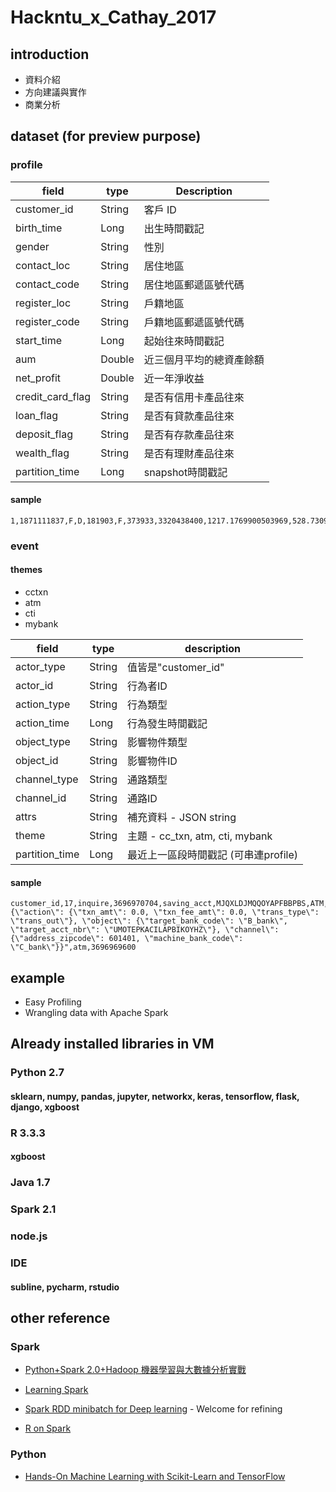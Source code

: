 # Hackntu_x_Cathay_2017

## introduction
* 資料介紹 
* 方向建議與實作
* 商業分析 

## dataset (for preview purpose)

### profile

| field            | type   | Description              |
|------------------|--------|--------------------------|
| customer_id      | String | 客戶 ID                  |
| birth_time       | Long   | 出生時間戳記              |
| gender           | String | 性別                     |
| contact_loc      | String | 居住地區                  |
| contact_code     | String | 居住地區郵遞區號代碼       |
| register_loc     | String | 戶籍地區                  |
| register_code    | String | 戶籍地區郵遞區號代碼     |
| start_time       | Long   | 起始往來時間戳記         |
| aum              | Double | 近三個月平均的總資產餘額 |
| net_profit       | Double | 近一年淨收益             |
| credit_card_flag | String | 是否有信用卡產品往來     |
| loan_flag        | String | 是否有貸款產品往來       |
| deposit_flag     | String | 是否有存款產品往來       |
| wealth_flag      | String | 是否有理財產品往來       |
| partition_time   | Long   | snapshot時間戳記     |

#### sample
```
1,1871111837,F,D,181903,F,373933,3320438400,1217.1769900503969,528.7309192220683,Y,Y,N,N,3696969600
```

### event
#### themes
* cctxn
* atm
* cti
* mybank

| field          | type   | description                          |
|----------------|--------|--------------------------------------|
| actor_type     | String | 值皆是"customer_id"                  |
| actor_id       | String | 行為者ID                             |
| action_type    | String | 行為類型                             |
| action_time    | Long   | 行為發生時間戳記                     |
| object_type    | String | 影響物件類型                         |
| object_id      | String | 影響物件ID                           |
| channel_type   | String | 通路類型                             |
| channel_id     | String | 通路ID                               |
| attrs          | String | 補充資料 - JSON string               |
| theme          | String | 主題 - cc_txn, atm, cti, mybank      |
| partition_time | Long   | 最近上一區段時間戳記 (可串連profile) |

#### sample
```
customer_id,17,inquire,3696970704,saving_acct,MJQXLDJMQQOYAPFBBPBS,ATM,NCZHYDSTABCUAXLYJLQZ,"{\"action\": {\"txn_amt\": 0.0, \"txn_fee_amt\": 0.0, \"trans_type\": \"trans_out\"}, \"object\": {\"target_bank_code\": \"B_bank\", \"target_acct_nbr\": \"UMOTEPKACILAPBIKOYHZ\"}, \"channel\": {\"address_zipcode\": 601401, \"machine_bank_code\": \"C_bank\"}}",atm,3696969600
```

## example
* Easy Profiling
* Wrangling data with Apache Spark

## Already installed libraries in VM
### Python 2.7
#### sklearn, numpy, pandas, jupyter, networkx, keras, tensorflow, flask, django, xgboost
### R 3.3.3
#### xgboost
### Java 1.7
### Spark 2.1
### node.js
### IDE
#### subline, pycharm, rstudio

## other reference
### Spark 
* [Python+Spark 2.0+Hadoop 機器學習與大數據分析實戰](https://www.tenlong.com.tw/products/9789864341535)

* [Learning Spark](http://shop.oreilly.com/product/0636920028512.do)
* [Spark RDD minibatch for Deep learning](https://github.com/b96705008/pyspark-dl-utils/blob/master/example/Minibatch.ipynb) - Welcome for refining
* [R on Spark](http://spark.apache.org/docs/latest/sparkr.html)

### Python 
* [Hands-On Machine Learning with Scikit-Learn and TensorFlow](http://shop.oreilly.com/product/0636920052289.do)
